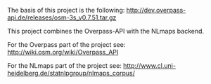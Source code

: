 The basis of this project is the following: http://dev.overpass-api.de/releases/osm-3s_v0.7.51.tar.gz

This project combines the Overpass-API with the NLmaps backend.

For the Overpass part of the project see: http://wiki.osm.org/wiki/Overpass_API

For the NLmaps part of the project see: http://www.cl.uni-heidelberg.de/statnlpgroup/nlmaps_corpus/
